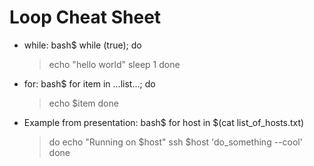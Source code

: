 # Loop Cheat Sheet #

* while:
    bash$ while (true); do
    > echo "hello world"
    > sleep 1
    > done
* for:
    bash$ for item in ...list...; do
    > echo $item
    > done

* Example from presentation:
    bash$ for host in $(cat list_of_hosts.txt)
    > do
    > echo "Running on $host"
    > ssh $host 'do_something --cool'
    > done


